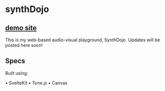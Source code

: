 # synthDojo

## [demo site](https://zkramer22.github.io/synthdojo)

This is my web-based audio-visual playground, SynthDojo. Updates will be posted here soon!

## Specs

Built using:

• SvelteKit
• Tone.js
• Canvas